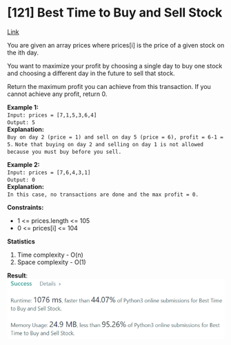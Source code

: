 # [121] Best Time to Buy and Sell Stock

[Link](https://leetcode.com/problems/best-time-to-buy-and-sell-stock/)

You are given an array prices where prices[i] is the price of a given stock on the ith day.

You want to maximize your profit by choosing a single day to buy one stock and choosing a different day in the future to sell that stock.

Return the maximum profit you can achieve from this transaction. If you cannot achieve any profit, return 0.

**Example 1:**  
`Input: prices = [7,1,5,3,6,4]`  
`Output: 5`  
**Explanation:**  
`Buy on day 2 (price = 1) and sell on day 5 (price = 6), profit = 6-1 = 5.`
`Note that buying on day 2 and selling on day 1 is not allowed because you must buy before you sell.`

**Example 2:**  
`Input: prices = [7,6,4,3,1]`  
`Output: 0`  
**Explanation:**  
`In this case, no transactions are done and the max profit = 0.`

**Constraints:**

- 1 <= prices.length <= 105
- 0 <= prices[i] <= 104

**Statistics**

1. Time complexity - O(n)
2. Space complexity - O(1)

**Result**:  
![Result image](https://github.com/SanjampreetSingh/PP/blob/master/LeetCode/Array%20Code/Best%20Time%20to%20Buy%20and%20Sell%20Stock/image.jpg)
